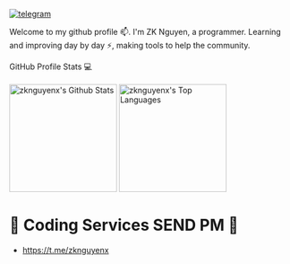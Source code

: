 
[![telegram](https://img.shields.io/badge/ZKNguyen-2CA5E0?style=for-the-badge&logo=telegram&logoColor=white)](https://t.me/zknguyenx/)&nbsp;&nbsp;&nbsp;
<p align="justify"> 

Welcome to my github profile 📫. I'm ZK Nguyen, a programmer. Learning and improving day by day ⚡, making tools to help the community.

</p>


  <summary>GitHub Profile Stats 💻</summary>
  <br/>
    <a href="https://github.com/anuraghazra/github-readme-stats"><img alt="zknguyenx's Github Stats" src="https://github-readme-stats.vercel.app/api/?username=zknguyenx&show_icons=true&count_private=true&theme=default&hide_border=true&bg_color=fff&title_color=00E676&icon_color=00E676" height="192px"/></a>
  <a href="https://github.com/anuraghazra/github-readme-stats"><img alt="zknguyenx's Top Languages" src="https://github-readme-stats.vercel.app/api/top-langs/?username=zknguyenx&langs_count=10&layout=compact&theme=default&hide_border=true&bg_color=fff&title_color=000&icon_color=000&hide=Jupyter%20Notebook" height="192px"/></a>
  <br/>
</details>

# 🎫 Coding Services SEND PM 🎫
- https://t.me/zknguyenx
